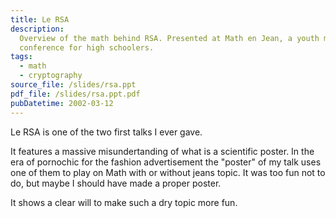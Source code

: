 ```yaml
---
title: Le RSA
description:
  Overview of the math behind RSA. Presented at Math en Jean, a youth math
  conference for high schoolers.
tags:
  - math
  - cryptography
source_file: /slides/rsa.ppt
pdf_file: /slides/rsa.ppt.pdf
pubDatetime: 2002-03-12
---
```


Le RSA is one of the two first talks I ever gave.

It features a massive misundertanding of what is a scientific poster. In the era
of pornochic for the fashion advertisement the "poster" of my talk uses one of
them to play on Math with or without jeans topic. It was too fun not to do, but
maybe I should have made a proper poster.

It shows a clear will to make such a dry topic more fun.
